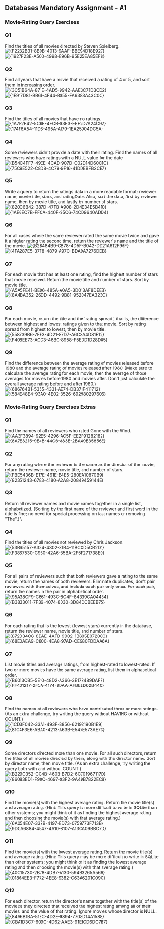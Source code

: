 ## Databases Mandatory Assignment - A1

### **Movie-Rating Query Exercises**
### Q1
Find the titles of all movies directed by Steven Spielberg.
![{F2232B31-8B0B-4013-9AAF-BBE94D18E927}](https://github.com/user-attachments/assets/1f8f18f9-97a4-4f41-8536-2c6f7d81b680)
![{1927F23E-A500-4998-B96B-95E25EA85EF8}](https://github.com/user-attachments/assets/b5b27411-c338-4167-a53b-3856886233e1)

### Q2
Find all years that have a movie that received a rating of 4 or 5, and sort them in increasing order. \
![{3C51B64A-871E-4AD5-9942-AAE3C71D3CD2}](https://github.com/user-attachments/assets/15afb1ee-99f0-44ad-af89-7b00c17dbec7)
![{1E917D81-BB61-4F44-B855-FA6383A43C0C}](https://github.com/user-attachments/assets/d02bb3ac-25ee-4074-bedd-3839f55b3d45)

### Q3
Find the titles of all movies that have no ratings.
![{1A7F2F42-5C6E-4FCB-93E3-EEF2D7A24C92}](https://github.com/user-attachments/assets/2cc370b6-4414-49bd-af01-f263732c317c)
![{174F6A54-11D6-495A-A179-1EA25904DC5A}](https://github.com/user-attachments/assets/0c69585f-6f9c-483e-b729-3b92f18c412a)

### Q4
Some reviewers didn't provide a date with their rating. Find the names of all reviewers who have ratings with a NULL value for the date.
![{B54C4FF7-49EE-4CAD-907D-C02D14D60C1C}](https://github.com/user-attachments/assets/970cdbb7-4e10-4ebb-8d18-fd22cb4bdeba)
![{75C9E522-C8D8-4C79-9F16-41DDEBFB2CE7}](https://github.com/user-attachments/assets/a86e9400-5505-47c5-afaf-f35099fd8518)

### Q5
Write a query to return the ratings data in a more readable format: reviewer name, movie title, stars, and ratingDate. Also, sort the data, first by reviewer name, then by movie title, and lastly by number of stars.
![{820C6B42-387D-47FB-A908-2D4E34E5B410}](https://github.com/user-attachments/assets/f3b499e5-7632-43c1-9f40-b087850c21cc)
![{1AE6EC7B-FFCA-440F-95C6-74CD9640ADD4}](https://github.com/user-attachments/assets/c86a0928-9617-48df-bbde-0094ef61013a)

### Q6
For all cases where the same reviewer rated the same movie twice and gave it a higher rating the second time, return the reviewer's name and the title of the movie.
![{B2B484B9-CB78-4D5F-B042-DD21A612F96F}](https://github.com/user-attachments/assets/79f564f2-154b-4b12-aa36-0cadc830b2c3)
![{4FA287E5-37F8-4879-A97C-BDA9A7276DDB}](https://github.com/user-attachments/assets/24dc7db7-2a98-4255-bc9e-513d5363affd)

### Q7
For each movie that has at least one rating, find the highest number of stars that movie received. Return the movie title and number of stars. Sort by movie title. \
![{A5A5FE41-BE96-485A-A0A5-3D013AF8DEEB}](https://github.com/user-attachments/assets/be863be5-e0c6-406d-a803-6b5ba1362f92)
![{8A4BA352-26DD-4492-9B81-952047EA323C}](https://github.com/user-attachments/assets/e4d13062-bd14-4d0d-bc48-30dc07a60ddb)

### Q8
For each movie, return the title and the 'rating spread', that is, the difference between highest and lowest ratings given to that movie. Sort by rating spread from highest to lowest, then by movie title. \
![{558739B6-7EE3-4D21-87D7-A6C3A4D81E12}](https://github.com/user-attachments/assets/8ba1ae82-4bb0-47aa-9b71-db56d4e4ad18)
![{F408EE73-ACC3-46BC-8958-F5EDD1D28D85}](https://github.com/user-attachments/assets/9f3c94eb-98f9-40ce-8992-ba0d8bc7a82b)

### Q9
Find the difference between the average rating of movies released before 1980 and the average rating of movies released after 1980. (Make sure to calculate the average rating for each movie, then the average of those averages for movies before 1980 and movies after. Don't just calculate the overall average rating before and after 1980.)
![{686764B1-5355-4331-AE74-DB371F411712}](https://github.com/user-attachments/assets/c8ee065d-d03e-42ef-8b8d-21edc88ccc6e)
![{584E48E4-93A0-4E02-8526-692980297606}](https://github.com/user-attachments/assets/a4136eed-6922-484a-99d5-d3d548cd87b8)




### **Movie-Rating Query Exercises Extras**
### Q1
Find the names of all reviewers who rated Gone with the Wind. \
![{AA3F3894-92E5-4296-AC5F-EE2F91282182}](https://github.com/user-attachments/assets/e422eb54-b016-44b3-bef8-536e18f563c6)
![{8A7E3215-9E4B-44C6-883E-2BA49E35856E}](https://github.com/user-attachments/assets/718e2b98-3142-46c8-9aae-2c067696ff95)

### Q2
For any rating where the reviewer is the same as the director of the movie, return the reviewer name, movie title, and number of stars. \
![{FBD5436B-E17E-461E-B4E5-280EA10870B9}](https://github.com/user-attachments/assets/c1804475-dc64-4d2d-bc0d-f2ef6084acd9)
![{82351243-6783-4180-A2A8-20849459144E}](https://github.com/user-attachments/assets/b12fb8c5-93f1-4192-b4ea-af194dd1a6d5)

### Q3
Return all reviewer names and movie names together in a single list, alphabetized. (Sorting by the first name of the reviewer and first word in the title is fine; no need for special processing on last names or removing "The".) \

### Q4
Find the titles of all movies not reviewed by Chris Jackson. \
![{53B65157-A334-4302-81B4-11BCCD5CB2D1}](https://github.com/user-attachments/assets/f8a5b079-584d-4ffc-8897-96a34f5341b8)
![{F3867530-C930-42A6-85BA-2F5F271738E9}](https://github.com/user-attachments/assets/414406b3-ee94-4d74-8b18-475029d259ed)

### Q5
For all pairs of reviewers such that both reviewers gave a rating to the same movie, return the names of both reviewers. Eliminate duplicates, don't pair reviewers with themselves, and include each pair only once. For each pair, return the names in the pair in alphabetical order. \
![{95A38CF9-C661-493C-8C4F-84339CA04484}](https://github.com/user-attachments/assets/abe4c260-aeea-4a5c-a437-4187ba6683e1)
![{B3833011-7F36-4074-8030-3D84CCBEEB75}](https://github.com/user-attachments/assets/c1410dc7-97c5-44ca-b84d-7658e4c695de)

### Q6
For each rating that is the lowest (fewest stars) currently in the database, return the reviewer name, movie title, and number of stars. \
![{872D34C6-8DAE-4AFD-9902-1B605E07206C}](https://github.com/user-attachments/assets/c999c45f-d652-49ae-8cfd-a7b8e375364a)
![{68E0AEA9-C800-4EA8-97AD-CE980FDDAA6A}](https://github.com/user-attachments/assets/80c20db6-48e5-4eef-b598-416b0a66109d)

### Q7
List movie titles and average ratings, from highest-rated to lowest-rated. If two or more movies have the same average rating, list them in alphabetical order. \
![{B6013CB5-5E10-48D2-A366-3E172489DAFF}](https://github.com/user-attachments/assets/24f44ca8-ecf7-40f2-8392-4b259dfa41d2)
![{FF401217-2F5A-4174-9DAA-AFBEED62B440}](https://github.com/user-attachments/assets/b3cde660-7c6c-4103-9556-a500928b6705)

### Q8
Find the names of all reviewers who have contributed three or more ratings. (As an extra challenge, try writing the query without HAVING or without COUNT.) \
![{1CD3F042-33A1-493F-B856-62192190B1E9}](https://github.com/user-attachments/assets/70ad2c9e-4fd6-4528-9f82-af165b969222)
![{81C4F3E6-ABA0-4213-A63B-E547E573AE73}](https://github.com/user-attachments/assets/d8a30d5d-2a3a-46bf-a0ed-1859fcdb786b)

### Q9
Some directors directed more than one movie. For all such directors, return the titles of all movies directed by them, along with the director name. Sort by director name, then movie title. (As an extra challenge, try writing the query both with and without COUNT.) \
![{B229C352-CC4B-460B-B7D2-6C701967117D}](https://github.com/user-attachments/assets/bea45d9d-6a45-4aaf-9cab-862f6dc7c166)
![{86083ED1-F90C-4697-93F2-9A49B7822EC8}](https://github.com/user-attachments/assets/80352439-7dde-4e78-a721-168d31cccd9b)


### Q10
Find the movie(s) with the highest average rating. Return the movie title(s) and average rating. (Hint: This query is more difficult to write in SQLite than other systems; you might think of it as finding the highest average rating and then choosing the movie(s) with that average rating.) \
![{6A054E07-332B-4197-BD73-0759773F713B}](https://github.com/user-attachments/assets/8beb5a68-076a-4716-85cc-442dc1f75b19)
![{9DCA6884-4547-4A10-8107-A13CA09BBC7D}](https://github.com/user-attachments/assets/b196bed5-43b2-4ee1-9380-07e621ee282e)

### Q11
Find the movie(s) with the lowest average rating. Return the movie title(s) and average rating. (Hint: This query may be more difficult to write in SQLite than other systems; you might think of it as finding the lowest average rating and then choosing the movie(s) with that average rating.) \
![{40C15730-2B78-4DB7-A130-594B3265A569}](https://github.com/user-attachments/assets/a1d2a01f-f669-4bf8-b516-2a14c6b632ac)
![{01864EE3-F772-4EE8-9382-C63A6201C09C}](https://github.com/user-attachments/assets/8f4d9c2c-4ea0-4ccc-a5b2-f2e6f1516110)

### Q12
For each director, return the director's name together with the title(s) of the movie(s) they directed that received the highest rating among all of their movies, and the value of that rating. Ignore movies whose director is NULL. \
![{84A6B1BA-51EC-4D2E-9894-7708D14A1588}](https://github.com/user-attachments/assets/3ac84d5a-060d-45d3-ab77-153698be46bb)
![{CBA1D3C7-609C-4D62-AAE3-91E1CD6DC7B7}](https://github.com/user-attachments/assets/d114d9b6-007c-472c-9ad4-532ec6e53b69)
